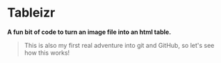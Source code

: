 # Tableizr
**A fun bit of code to turn an image file into an html table.**
>This is also my first real adventure into git and GitHub, so let's see how this works!
